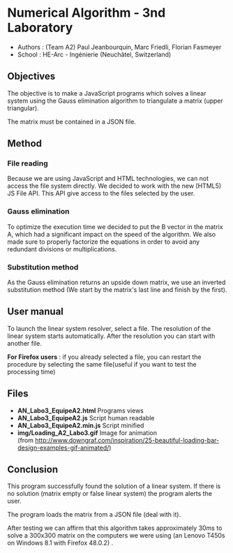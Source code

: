 ﻿Numerical Algorithm - 3nd Laboratory
====================================

* Authors : (Team A2) Paul Jeanbourquin, Marc Friedli, Florian Fasmeyer
* School : HE-Arc - Ingénierie (Neuchâtel, Switzerland)

Objectives
----------

The objective is to make a JavaScript programs which solves a linear system using the Gauss
elimination algorithm to triangulate a matrix (upper triangular).

The matrix must be contained in a JSON file.

Method
------

### File reading

Because we are using JavaScript and HTML technologies, we can not access the file system directly.
We decided to work with the new (HTML5) JS File API. This API give access to the files selected
by the user.

### Gauss elimination

To optimize the execution time we decided to put the B vector in the matrix A, which had a significant impact on
the speed of the algorithm. We also made sure to properly factorize the equations in order to avoid any redundant
divisions or multiplications.


### Substitution method

As the Gauss elimination returns an upside down matrix, we use an inverted substitution method
(We start by the matrix's last line and finish by the first).

User manual
-------------

To launch the linear system resolver, select a file. The resolution of the linear system starts automatically.
After the resolution you can start with another file.

**For Firefox users** : if you already selected a file, you can restart the procedure by selecting
the same file(useful if you want to test the processing time)

Files
-----

* **AN_Labo3_EquipeA2.html** Programs views
* **AN_Labo3_EquipeA2.js**  Script human readable
* **AN_Labo3_EquipeA2.min.js** Script minified
* **img/Loading_A2_Labo3.gif** Image for animation \
(from http://www.downgraf.com/inspiration/25-beautiful-loading-bar-design-examples-gif-animated/)

Conclusion
----------

This program successfully found the solution of a linear system. If there is no solution
(matrix empty or false linear system) the program alerts the user.

The program loads the matrix from a JSON file (deal with it).

After testing we can affirm that this algorithm takes approximately 30ms to solve
a 300x300 matrix on the computers we were using
(an Lenovo T450s on Windows 8.1 with Firefox 48.0.2) .
